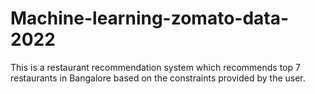 # Machine-learning-zomato-data-2022
This is a restaurant recommendation system which recommends top 7 restaurants in Bangalore based on the constraints provided by the user.
